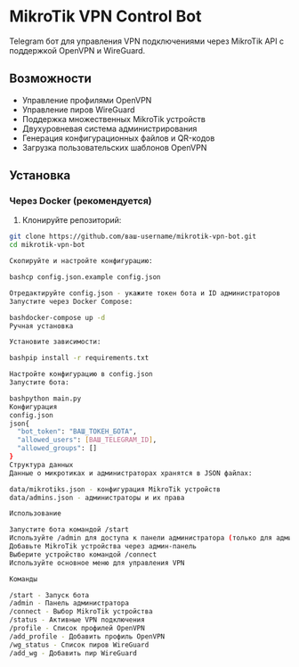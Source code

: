 # MikroTik VPN Control Bot

Telegram бот для управления VPN подключениями через MikroTik API с поддержкой OpenVPN и WireGuard.

## Возможности

- Управление профилями OpenVPN
- Управление пиров WireGuard  
- Поддержка множественных MikroTik устройств
- Двухуровневая система администрирования
- Генерация конфигурационных файлов и QR-кодов
- Загрузка пользовательских шаблонов OpenVPN

## Установка

### Через Docker (рекомендуется)

1. Клонируйте репозиторий:
```bash
git clone https://github.com/ваш-username/mikrotik-vpn-bot.git
cd mikrotik-vpn-bot

Скопируйте и настройте конфигурацию:

bashcp config.json.example config.json

Отредактируйте config.json - укажите токен бота и ID администраторов
Запустите через Docker Compose:

bashdocker-compose up -d
Ручная установка

Установите зависимости:

bashpip install -r requirements.txt

Настройте конфигурацию в config.json
Запустите бота:

bashpython main.py
Конфигурация
config.json
json{
  "bot_token": "ВАШ_ТОКЕН_БОТА",
  "allowed_users": [ВАШ_TELEGRAM_ID],
  "allowed_groups": []
}
Структура данных
Данные о микротиках и администраторах хранятся в JSON файлах:

data/mikrotiks.json - конфигурация MikroTik устройств
data/admins.json - администраторы и их права

Использование

Запустите бота командой /start
Используйте /admin для доступа к панели администратора (только для админов 1-го уровня)
Добавьте MikroTik устройства через админ-панель
Выберите устройство командой /connect
Используйте основное меню для управления VPN

Команды

/start - Запуск бота
/admin - Панель администратора
/connect - Выбор MikroTik устройства
/status - Активные VPN подключения
/profile - Список профилей OpenVPN
/add_profile - Добавить профиль OpenVPN
/wg_status - Список пиров WireGuard
/add_wg - Добавить пир WireGuard